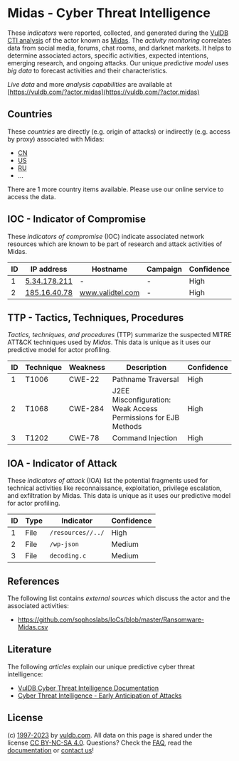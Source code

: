 # Midas - Cyber Threat Intelligence

These _indicators_ were reported, collected, and generated during the [VulDB CTI analysis](https://vuldb.com/?kb.cti) of the actor known as [Midas](https://vuldb.com/?actor.midas). The _activity monitoring_ correlates data from social media, forums, chat rooms, and darknet markets. It helps to determine associated actors, specific activities, expected intentions, emerging research, and ongoing attacks. Our unique _predictive model_ uses _big data_ to forecast activities and their characteristics.

_Live data_ and more _analysis capabilities_ are available at [https://vuldb.com/?actor.midas](https://vuldb.com/?actor.midas)

## Countries

These _countries_ are directly (e.g. origin of attacks) or indirectly (e.g. access by proxy) associated with Midas:

* [CN](https://vuldb.com/?country.cn)
* [US](https://vuldb.com/?country.us)
* [RU](https://vuldb.com/?country.ru)
* ...

There are 1 more country items available. Please use our online service to access the data.

## IOC - Indicator of Compromise

These _indicators of compromise_ (IOC) indicate associated network resources which are known to be part of research and attack activities of Midas.

ID | IP address | Hostname | Campaign | Confidence
-- | ---------- | -------- | -------- | ----------
1 | [5.34.178.211](https://vuldb.com/?ip.5.34.178.211) | - | - | High
2 | [185.16.40.78](https://vuldb.com/?ip.185.16.40.78) | www.validtel.com | - | High

## TTP - Tactics, Techniques, Procedures

_Tactics, techniques, and procedures_ (TTP) summarize the suspected MITRE ATT&CK techniques used by _Midas_. This data is unique as it uses our predictive model for actor profiling.

ID | Technique | Weakness | Description | Confidence
-- | --------- | -------- | ----------- | ----------
1 | T1006 | CWE-22 | Pathname Traversal | High
2 | T1068 | CWE-284 | J2EE Misconfiguration: Weak Access Permissions for EJB Methods | High
3 | T1202 | CWE-78 | Command Injection | High

## IOA - Indicator of Attack

These _indicators of attack_ (IOA) list the potential fragments used for technical activities like reconnaissance, exploitation, privilege escalation, and exfiltration by Midas. This data is unique as it uses our predictive model for actor profiling.

ID | Type | Indicator | Confidence
-- | ---- | --------- | ----------
1 | File | `/resources//../` | High
2 | File | `/wp-json` | Medium
3 | File | `decoding.c` | Medium

## References

The following list contains _external sources_ which discuss the actor and the associated activities:

* https://github.com/sophoslabs/IoCs/blob/master/Ransomware-Midas.csv

## Literature

The following _articles_ explain our unique predictive cyber threat intelligence:

* [VulDB Cyber Threat Intelligence Documentation](https://vuldb.com/?kb.cti)
* [Cyber Threat Intelligence - Early Anticipation of Attacks](https://www.scip.ch/en/?labs.20201022)

## License

(c) [1997-2023](https://vuldb.com/?kb.changelog) by [vuldb.com](https://vuldb.com/?kb.about). All data on this page is shared under the license [CC BY-NC-SA 4.0](https://creativecommons.org/licenses/by-nc-sa/4.0/). Questions? Check the [FAQ](https://vuldb.com/?kb.faq), read the [documentation](https://vuldb.com/?kb) or [contact us](https://vuldb.com/?contact)!
